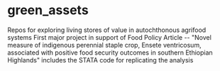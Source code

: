 # green_assets
Repos for exploring living stores of value in autochthonous agrifood systems
First major project in support of Food Policy Article -- "Novel measure of indigenous perennial staple crop, Ensete ventricosum, associated with positive food security outcomes in southern Ethiopian Highlands" includes the STATA code for replicating the analysis
